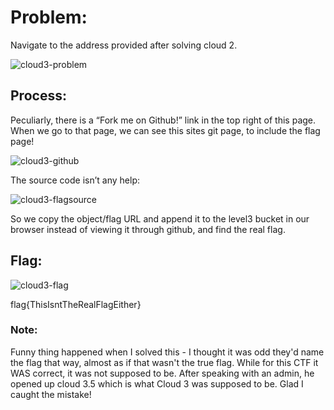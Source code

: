# Problem: 
Navigate to the address provided after solving cloud 2.

![cloud3-problem](https://github.com/ryokubaka/CTF-Write-Ups/blob/master/NeverLAN-CTF-2019/Cloud/Images/cloud3-problem.jpg?raw=true)

## Process:

Peculiarly, there is a “Fork me on Github!” link in the top right of this page. When we go to that page, we can see this sites git page, to include the flag page!

![cloud3-github](https://github.com/ryokubaka/CTF-Write-Ups/blob/master/NeverLAN-CTF-2019/Cloud/Images/cloud3-github.jpg?raw=true)

The source code isn’t any help:

![cloud3-flagsource](https://github.com/ryokubaka/CTF-Write-Ups/blob/master/NeverLAN-CTF-2019/Cloud/Images/cloud3-flagsource.jpg?raw=true)

So we copy the object/flag URL and append it to the level3 bucket in our browser instead of viewing it through github, and find the real flag.

## Flag:

![cloud3-flag](https://github.com/ryokubaka/CTF-Write-Ups/blob/master/NeverLAN-CTF-2019/Cloud/Images/cloud3-flag.jpg?raw=true)

flag{ThisIsntTheRealFlagEither}


### Note: 
Funny thing happened when I solved this - I thought it was odd they'd name the flag that way, almost as if that wasn't the true flag.  While for this CTF it WAS correct, it was not supposed to be.  After speaking with an admin, he opened up cloud 3.5 which is what Cloud 3 was supposed to be.  Glad I caught the mistake!
